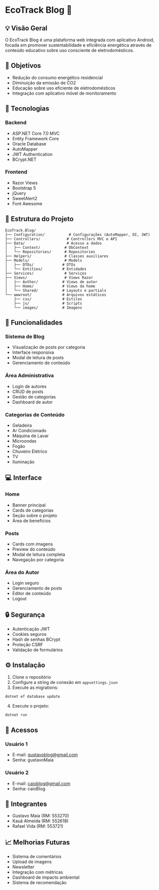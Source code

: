 # EcoTrack Blog 🌱

## 💡 Visão Geral
O EcoTrack Blog é uma plataforma web integrada com aplicativo Android, focada em promover sustentabilidade e eficiência energética através de conteúdo educativo sobre uso consciente de eletrodomésticos.

## 🎯 Objetivos
- Redução do consumo energético residencial
- Diminuição da emissão de CO2
- Educação sobre uso eficiente de eletrodomésticos
- Integração com aplicativo móvel de monitoramento

## 🚀 Tecnologias

### Backend
- ASP.NET Core 7.0 MVC
- Entity Framework Core
- Oracle Database
- AutoMapper
- JWT Authentication
- BCrypt.NET

### Frontend
- Razor Views
- Bootstrap 5
- jQuery
- SweetAlert2
- Font Awesome

## 📁 Estrutura do Projeto

```
EcoTrack.Blog/
├── Configuration/           # Configurações (AutoMapper, DI, JWT)
├── Controllers/            # Controllers MVC e API
├── Data/                   # Acesso a dados
│   ├── Context/           # DbContext
│   └── Repositories/      # Repositories
├── Helpers/               # Classes auxiliares
├── Models/                # Models
│   ├── DTOs/             # DTOs
│   └── Entities/         # Entidades
├── Services/              # Serviços
├── Views/                 # Views Razor
│   ├── Author/           # Views de autor
│   ├── Home/             # Views da home
│   └── Shared/           # Layouts e partials
└── wwwroot/              # Arquivos estáticos
    ├── css/              # Estilos
    ├── js/               # Scripts
    └── images/           # Imagens
```

## 🔑 Funcionalidades

### Sistema de Blog
- Visualização de posts por categoria
- Interface responsiva
- Modal de leitura de posts
- Gerenciamento de conteúdo

### Área Administrativa
- Login de autores
- CRUD de posts
- Gestão de categorias
- Dashboard de autor

### Categorias de Conteúdo
- Geladeira
- Ar Condicionado
- Máquina de Lavar
- Microondas
- Fogão
- Chuveiro Elétrico
- TV
- Iluminação

## 💻 Interface

### Home
- Banner principal
- Cards de categorias
- Seção sobre o projeto
- Área de benefícios

### Posts
- Cards com imagens
- Preview do conteúdo
- Modal de leitura completa
- Navegação por categoria

### Área do Autor
- Login seguro
- Gerenciamento de posts
- Editor de conteúdo
- Logout

## 🔒 Segurança
- Autenticação JWT
- Cookies seguros
- Hash de senhas BCrypt
- Proteção CSRF
- Validação de formulários

## ⚙️ Instalação

1. Clone o repositório
2. Configure a string de conexão em `appsettings.json`
3. Execute as migrations:
```bash
dotnet ef database update
```
4. Execute o projeto:
```bash
dotnet run
```

## 📝 Acessos

### Usuário 1
- E-mail: gustavoblog@gmail.com
- Senha: gustavoMaia

### Usuário 2
- E-mail: caioblog@gmail.com  
- Senha: caioBlog

## 👥 Integrantes

- Gustavo Maia (RM: 553270)
- Kauã Almeida (RM: 552618) 
- Rafael Vida (RM: 553721)

## 📈 Melhorias Futuras
- Sistema de comentários
- Upload de imagens
- Newsletter
- Integração com métricas
- Dashboard de impacto ambiental
- Sistema de recomendação